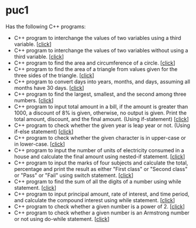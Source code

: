 # puc1
Has the following C++ programs:  
  - C++ program to interchange the values of two variables using a third variable. [[click](/1.cpp)]
  - C++ program to interchange the values of two variables without using a third variable. [[click](/2.cpp)]
  - C++ program to find the area and circumference of a circle. [[click](/3.cpp)]
  - C++ program to find the area of a triangle from values given for the three sides of the triangle. [[click](/4.cpp)]
  - C++ program to convert days into years, months, and days, assuming all months have 30 days. [[click](/5.cpp)]
  - C++ program to find the largest, smallest, and the second among three numbers. [[click](/6.cpp)]
  - C++ program to input total amount in a bill, if the amount is greater than 1000, a discount of 8% is given, otherwise, no output is given. Print the total amount, discount, and the final amount. (Using if-statement) [[click](/7.cpp)]
  - C++ program to check whether the given year is leap year or not. (Using if-else statement) [[click](/8.cpp)]
  - C++ program to check whether the given character is in upper-case or in lower-case. [[click](/9.cpp)]
  - C++ program to input the number of units of electricity consumed in a house and calculate the final amount using nested-if statement. [[click](/10.cpp)]
  - C++ program to input the marks of four subjects and calculate the total, percentage and print the result as either "First class" or "Second class" or "Pass" or "Fail" using switch statement. [[click](/11.cpp)]
  - C++ program to find the sum of all the digits of a number using while statement. [[click](/12.cpp)]
  - C++ program to input principal amount, rate of interest, and time period, and calculate the compound interest using while statement. [[click](/13.cpp)]
  - C++ program to check whether a given number is a power of 2. [[click](/14.cpp)]
  - C++ program to check whether a given number is an Armstrong number or not using do-while statement. [[click](/15.cpp)]
